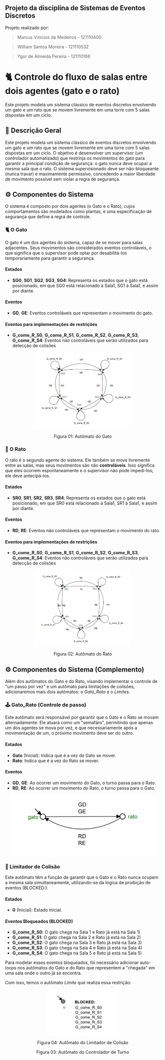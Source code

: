 ## Projeto da disciplina de Sistemas de Eventos Discretos 
Projeto realizado por: 
> Marcus Vinícius de Medeiros - 121110400

> William Santos Moreira - 121110532

> Ygor de Almeida Pereira - 121110166


# 🐈 Controle do fluxo de salas entre dois agentes (gato e o rato)
Este projeto modela um sistema clássico de eventos discretos envolvendo um gato e um rato que se movem livremente em uma torre com 5 salas dispostas em um ciclo. 

## 🔎 Descrição Geral
Este projeto modela um sistema clássico de eventos discretos envolvendo um gato e um rato que se movem livremente em uma torre com 5 salas dispostas em um ciclo. O objetivo é desenvolver um supervisor (um controlador automatizado) que restrinja os movimentos do gato para garantir a principal condição de segurança: o gato nunca deve ocupar a mesma sala que o rato. O sistema supervisionado deve ser não-bloqueante (nunca travar) e maximamente permissivo, concedendo a maior liberdade de movimento possível sem violar a regra de segurança.

## ⚙️ Componentes do Sistema
O sistema é composto por dois agentes (o Gato e o Rato), cujos comportamentos são modelados como plantas, e uma especificação de segurança que define a regra de controle.

### 🐈 O Gato
O gato é um dos agentes do sistema, capaz de se mover para salas adjacentes. Seus movimentos são considerados eventos controláveis, o que significa que o supervisor pode optar por desabilitá-los temporariamente para garantir a segurança.

#### Estados
- **SG0**, **SG1**, **SG2**, **SG3**, **SG4**: Representa os estados que o gato está posicionado, em que SG0 está relacionado à Sala1, SG1 à Sala1, e assim por diante.

#### Eventos
- **GD**, **GE**: Eventos controláveis que representam o movimento do gato.

#### Eventos para implementações de restrições
- **G_come_R_S0**, **G_come_R_S1**, **G_come_R_S2**, **G_come_R_S3**, **G_come_R_S4**: Eventos não controláveis que serão utilizados para detecção de colisões 

<p align="center">
<img src= "img/GATO.png" height="250" align="center">
</p>
<p align="center"> Figura 01: Autômato do Gato</p>

### 🐁 O Rato
O rato é o segundo agente do sistema. Ele também se move livremente entre as salas, mas seus movimentos são não **controláveis**. Isso significa que eles ocorrem espontaneamente e o supervisor não pode impedi-los; ele deve antecipá-los.

#### Estados
- **SR0**, **SR1**, **SR2**, **SR3**, **SR4**: Representa os estados que o gato está posicionado, em que SR0 está relacionado à Sala1, SR1 à Sala1, e assim por diante.

#### Eventos 
- **RD**, **RE**: Eventos não controláveis que representam o movimento do rato.

#### Eventos para implementações de restrições
- **G_come_R_S0**, **G_come_R_S1**, **G_come_R_S2**, **G_come_R_S3**, **G_come_R_S4**: Eventos não controláveis que serão utilizados para detecção de colisões 

<p align="center">
<img src= "img/RATO.png" height="250" align="center">
</p>
<p align="center"> Figura 02: Autômato do Rato</p>

## ⚙️ Componentes do Sistema (Complemento)
Além dos autômatos do Gato e do Rato, visando implementar o controle de "um passo por vez" e um autômato para limitações de colisões, adicionaremos mais dois autômatos: o *Gato_Rato* e o *Limites*.

### 🕹️ Gato_Rato (Controle de passo)
Este autômato será responsável por garantir que o Gato e o Rato se movam alternadamente. Ele atuará como um "semafáro", permitindo que apenas um dos agentes se mova por vez, e que necessariamente após a movimentação de um, o próximo movimento deve ser do outro.

#### Estados
- **Gato** (Inicial): Indica que é a vez do Gato se mover.
- **Rato**: Indica que é a vez do Rato se mover.

#### Eventos
- **GD**, **GE**: Ao ocorrer um movimento do Gato, o turno passa para o Rato.
- **RD**, **RE**: Ao ocorrer um movimento do Rato, o turno passa para o Gato.

<p align="center">
<img src= "img/GATO_RATO.png" height="200" align="center">

### 🛑 Limitador de Colisão
Este autômato têm a função de garantir que o Gato e o Rato nunca ocupem a mesma sala simultaneamente, utilizando-se da lógica de proibição de eventos (BLOCKED:).

#### Estados
- **0** (Inicial): Estado inicial.

#### Eventos Bloqueados (BLOCKED)

- **G_come_R_S0**: O gato chega na Sala 1 e Rato já está na Sala 1)
- **G_come_R_S1**: O gato chega na Sala 2 e Rato já está na Sala 2)
- **G_come_R_S2**: O gato chega na Sala 3 e Rato já está na Sala 3)
- **G_come_R_S3**: O gato chega na Sala 4 e Rato já está na Sala 4)
- **G_come_R_S4**: O gato chega na Sala 5 e Rato já está na Sala 5)

Para modelar esses eventos bloqueados, foi necessário adicionar auto-loops nos autômatos do Gato e do Rato que representem a "chegada" em uma sala onde o outro já se encontra.

Com isso, temos o autômato *Limite* que realiza essa restrição:

<p align="center">
<img src= "img/LIMITES.png" height="150" align="center">
</p>
<p align="center"> Figura 04: Autômato do Limitador de Colisão</p>
</p>
<p align="center"> Figura 03: Autômato do Controlador de Turno</p>
